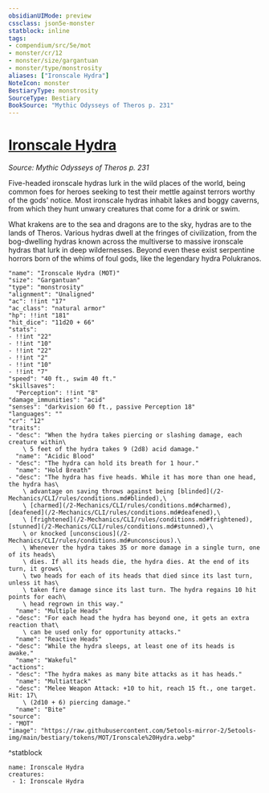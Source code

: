 ```yaml
---
obsidianUIMode: preview
cssclass: json5e-monster
statblock: inline
tags:
- compendium/src/5e/mot
- monster/cr/12
- monster/size/gargantuan
- monster/type/monstrosity
aliases: ["Ironscale Hydra"]
NoteIcon: monster
BestiaryType: monstrosity
SourceType: Bestiary
BookSource: "Mythic Odysseys of Theros p. 231"
---
```

# [Ironscale Hydra](2-Mechanics/CLI/bestiary/monstrosity/ironscale-hydra-mot.md)
*Source: Mythic Odysseys of Theros p. 231*  

Five-headed ironscale hydras lurk in the wild places of the world, being common foes for heroes seeking to test their mettle against terrors worthy of the gods' notice. Most ironscale hydras inhabit lakes and boggy caverns, from which they hunt unwary creatures that come for a drink or swim.

What krakens are to the sea and dragons are to the sky, hydras are to the lands of Theros. Various hydras dwell at the fringes of civilization, from the bog-dwelling hydras known across the multiverse to massive ironscale hydras that lurk in deep wildernesses. Beyond even these exist serpentine horrors born of the whims of foul gods, like the legendary hydra Polukranos.

```statblock
"name": "Ironscale Hydra (MOT)"
"size": "Gargantuan"
"type": "monstrosity"
"alignment": "Unaligned"
"ac": !!int "17"
"ac_class": "natural armor"
"hp": !!int "181"
"hit_dice": "11d20 + 66"
"stats":
- !!int "22"
- !!int "10"
- !!int "22"
- !!int "2"
- !!int "10"
- !!int "7"
"speed": "40 ft., swim 40 ft."
"skillsaves":
  "Perception": !!int "8"
"damage_immunities": "acid"
"senses": "darkvision 60 ft., passive Perception 18"
"languages": ""
"cr": "12"
"traits":
- "desc": "When the hydra takes piercing or slashing damage, each creature within\
    \ 5 feet of the hydra takes 9 (2d8) acid damage."
  "name": "Acidic Blood"
- "desc": "The hydra can hold its breath for 1 hour."
  "name": "Hold Breath"
- "desc": "The hydra has five heads. While it has more than one head, the hydra has\
    \ advantage on saving throws against being [blinded](/2-Mechanics/CLI/rules/conditions.md#blinded),\
    \ [charmed](/2-Mechanics/CLI/rules/conditions.md#charmed), [deafened](/2-Mechanics/CLI/rules/conditions.md#deafened),\
    \ [frightened](/2-Mechanics/CLI/rules/conditions.md#frightened), [stunned](/2-Mechanics/CLI/rules/conditions.md#stunned),\
    \ or knocked [unconscious](/2-Mechanics/CLI/rules/conditions.md#unconscious).\
    \ Whenever the hydra takes 35 or more damage in a single turn, one of its heads\
    \ dies. If all its heads die, the hydra dies. At the end of its turn, it grows\
    \ two heads for each of its heads that died since its last turn, unless it has\
    \ taken fire damage since its last turn. The hydra regains 10 hit points for each\
    \ head regrown in this way."
  "name": "Multiple Heads"
- "desc": "For each head the hydra has beyond one, it gets an extra reaction that\
    \ can be used only for opportunity attacks."
  "name": "Reactive Heads"
- "desc": "While the hydra sleeps, at least one of its heads is awake."
  "name": "Wakeful"
"actions":
- "desc": "The hydra makes as many bite attacks as it has heads."
  "name": "Multiattack"
- "desc": "Melee Weapon Attack: +10 to hit, reach 15 ft., one target. Hit: 17\
    \ (2d10 + 6) piercing damage."
  "name": "Bite"
"source":
- "MOT"
"image": "https://raw.githubusercontent.com/5etools-mirror-2/5etools-img/main/bestiary/tokens/MOT/Ironscale%20Hydra.webp"
```
^statblock

```encounter-table
name: Ironscale Hydra
creatures:
 - 1: Ironscale Hydra
```